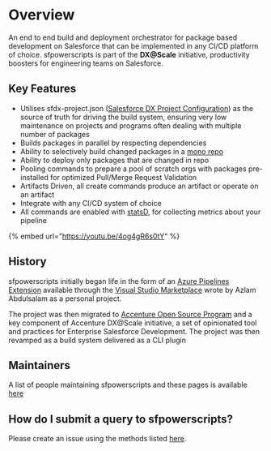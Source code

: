 # Overview

An end to end build and deployment orchestrator for package based development on Salesforce that can be implemented in any CI/CD platform of choice. sfpowerscripts is part of the **DX@Scale** initiative, productivity boosters for engineering teams on Salesforce.

## **Key Features**

* Utilises sfdx-project.json \([Salesforce DX Project Configuration](https://developer.salesforce.com/docs/atlas.en-us.sfdx_dev.meta/sfdx_dev/sfdx_dev_ws_config.htm)\) as the source of truth for driving the build system, ensuring very low maintenance on projects and programs often dealing with multiple number of packages
* Builds packages in parallel by respecting dependencies
* Ability to selectively build changed packages in a [mono repo](https://en.wikipedia.org/wiki/Monorepo)
* Ability to deploy only packages that are changed in repo
* Pooling commands to prepare a pool of scratch orgs with packages pre-installed for optimized Pull/Merge Request Validation
* Artifacts Driven, all create commands produce an artifact or operate on an artifact
* Integrate with any CI/CD system of choice
* All commands are enabled with [statsD](https://www.datadoghq.com/blog/statsd/), for collecting metrics about your pipeline

{% embed url="https://youtu.be/4og4gR6s0tY" %}

## History

sfpowerscripts initially began life in the form of an [Azure Pipelines Extension](https://marketplace.visualstudio.com/items?itemName=AzlamSalam.sfpowerscripts) available through the [Visual Studio Marketplace](https://marketplace.visualstudio.com/) wrote by Azlam Abdulsalam as a personal project.

The project was then migrated to [Accenture Open Source Program](https://accenture.github.io/) and a key component of Accenture DX@Scale initiative, a set of opinionated tool and practices for Enterprise Salesforce Development. The project was then revamped as a build system delivered as a CLI plugin

## Maintainers

A list of people maintaining sfpowerscripts and these pages is available [here](community/maintainers.md)

## How do I submit a query to sfpowerscripts?

Please create an issue using the methods listed [here](community/contributing-to-sfpowerscripts.md).

